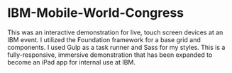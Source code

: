 # IBM-Mobile-World-Congress

This was an interactive demonstration for live, touch screen devices at an IBM event. I utilized the Foundation framework for a base grid and components. I used Gulp as a task runner and Sass for my styles. This is a fully-responsive, immersive demonstration that has been expanded to become an iPad app for internal use at IBM.